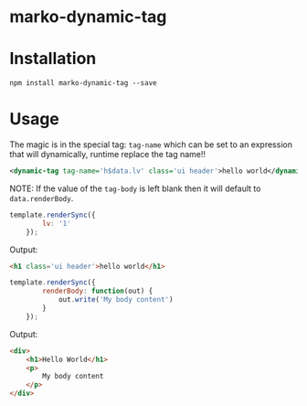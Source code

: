 marko-dynamic-tag
=================

Installation
============

```
npm install marko-dynamic-tag --save
```

Usage
=====

The magic is in the special tag: `tag-name` which can be set to an expression that will dynamically, runtime replace the tag name!!

```xml
<dynamic-tag tag-name='h$data.lv' class='ui header'>hello world</dynamic-tag>
```

NOTE: If the value of the `tag-body` is left blank then it will default to `data.renderBody`.

```javascript
template.renderSync({
        lv: '1'
    });
```

Output:

```html
<h1 class='ui header'>hello world</h1>
```

```javascript
template.renderSync({
        renderBody: function(out) {
            out.write('My body content')
        }
    });
```

Output:

```html
<div>
    <h1>Hello World</h1>
    <p>
        My body content
    </p>
</div>
```
